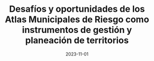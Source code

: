 ---
title: "Desafíos y oportunidades de los Atlas Municipales de Riesgo como instrumentos de gestión y planeación de territorios "
collection: publications
permalink: /publication/2023-11-01-paper-title-number-7
date: 2023-11-01
venue: 'Tlamati Sabiduria. Publicado en 2023.'
paperurl: 'https://lc.cx/cqKvFu'
citation: 'López, G. (2023). &quot; <i>Tlamati sabiduria. Universidad Autónoma de Guerrero</i>.'
---